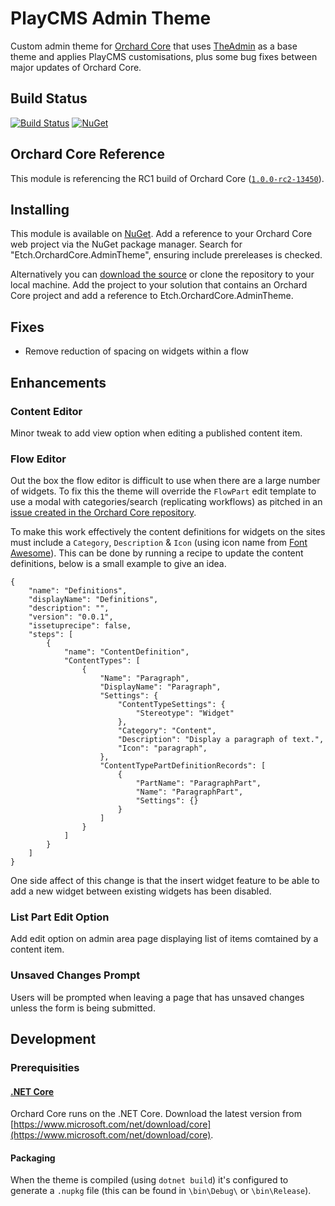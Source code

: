 # PlayCMS Admin Theme

Custom admin theme for [Orchard Core](https://github.com/orchardcms/OrchardCore) that uses [TheAdmin](https://github.com/OrchardCMS/OrchardCore/tree/dev/src/OrchardCore.Themes/TheAdmin) as a base theme and applies PlayCMS customisations, plus some bug fixes between major updates of Orchard Core.

## Build Status

[![Build Status](https://secure.travis-ci.org/etchuk/Etch.OrchardCore.AdminTheme.png?branch=master)](http://travis-ci.org/etchuk/Etch.OrchardCore.AdminTheme) [![NuGet](https://img.shields.io/nuget/v/Etch.OrchardCore.AdminTheme.svg)](https://www.nuget.org/packages/Etch.OrchardCore.AdminTheme)

## Orchard Core Reference

This module is referencing the RC1 build of Orchard Core ([`1.0.0-rc2-13450`](https://www.nuget.org/packages/OrchardCore.Theme.Targets/1.0.0-rc2-13450)).

## Installing

This module is available on [NuGet](https://www.nuget.org/packages/Etch.OrchardCore.AdminTheme). Add a reference to your Orchard Core web project via the NuGet package manager. Search for "Etch.OrchardCore.AdminTheme", ensuring include prereleases is checked.

Alternatively you can [download the source](https://github.com/etchuk/Etch.OrchardCore.AdminTheme/archive/master.zip) or clone the repository to your local machine. Add the project to your solution that contains an Orchard Core project and add a reference to Etch.OrchardCore.AdminTheme.

## Fixes

- Remove reduction of spacing on widgets within a flow

## Enhancements

### Content Editor

Minor tweak to add view option when editing a published content item.

### Flow Editor

Out the box the flow editor is difficult to use when there are a large number of widgets. To fix this the theme will override the `FlowPart` edit template to use a modal with categories/search (replicating workflows) as pitched in an [issue created in the Orchard Core repository](https://github.com/OrchardCMS/OrchardCore/issues/3558).

To make this work effectively the content definitions for widgets on the sites must include a `Category`, `Description` & `Icon` (using icon name from [Font Awesome](https://fontawesome.com/icons?d=gallery&m=free)). This can be done by running a recipe to update the content definitions, below is a small example to give an idea.

```
{
    "name": "Definitions",
    "displayName": "Definitions",
    "description": "",
    "version": "0.0.1",
    "issetuprecipe": false,
    "steps": [
        {
            "name": "ContentDefinition",
            "ContentTypes": [
                {
                    "Name": "Paragraph",
                    "DisplayName": "Paragraph",
                    "Settings": {
                        "ContentTypeSettings": {
                            "Stereotype": "Widget"
                        },
                        "Category": "Content",
                        "Description": "Display a paragraph of text.",
                        "Icon": "paragraph",
                    },
                    "ContentTypePartDefinitionRecords": [
                        {
                            "PartName": "ParagraphPart",
                            "Name": "ParagraphPart",
                            "Settings": {}
                        }
                    ]
                }
            ]
        }
    ]
}
```

One side affect of this change is that the insert widget feature to be able to add a new widget between existing widgets has been disabled.

### List Part Edit Option

Add edit option on admin area page displaying list of items comtained by a content item.

### Unsaved Changes Prompt

Users will be prompted when leaving a page that has unsaved changes unless the form is being submitted.

## Development

### Prerequisities

#### [.NET Core](https://docs.microsoft.com/en-us/dotnet/core/)

Orchard Core runs on the .NET Core. Download the latest version from [https://www.microsoft.com/net/download/core](https://www.microsoft.com/net/download/core).

#### Packaging

When the theme is compiled (using `dotnet build`) it's configured to generate a `.nupkg` file (this can be found in `\bin\Debug\` or `\bin\Release`).
